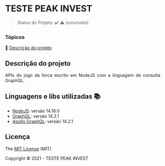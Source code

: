 <h1>TESTE PEAK INVEST</h1> 

> Status do Projeto: :heavy_check_mark: :warning: (concluido)

### Tópicos 

:small_blue_diamond: [Descrição do projeto](#descrição-do-projeto)

## Descrição do projeto 

<p align="justify">
  APIs do jogo da forca escrito em NodeJS com a linguagem de consulta GraphQL.
</p>

## Linguagens e libs utilizadas :books:

- [NodeJS](https://nodejs.org/pt-br/): versão 14.16.0
- [GraphQL](https://graphql.org/): versão 14.2.1
- [Apollo GraphQL](https://www.apollographql.com/): versão 14.2.1


## Licença 

The [MIT License]() (MIT)

Copyright :copyright: 2021 - TESTE PEAK INVEST
